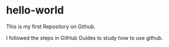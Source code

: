# hello-world
This is my first Repository on Github.

I followed the steps in GitHub Guides to study how to use github.
